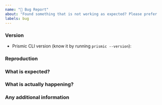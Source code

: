 ```yaml
---
name: "🐛 Bug Report"
about: "Found something that is not working as expected? Please prefer this template 🙂"
labels: bug
---
```


### Version

- Prismic CLI version (know it by running `prismic --version`): <!-- vX.X.X -->

<!-- Feel free to include any other environment-related information here (framework used, other modules version, etc.) -->

### Reproduction

<!-- Define a way to reproduce said bug -->

### What is expected?

<!-- Define the expected behavior -->

### What is actually happening?

<!-- Define the buggy behavior -->

### Any additional information

<!-- Any other useful information: suggestions, potential workarounds, etc. -->
